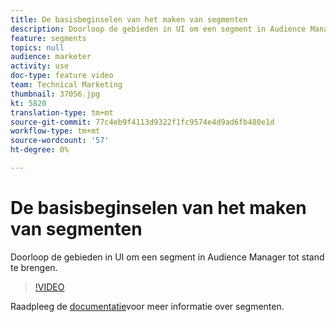 ```yaml
---
title: De basisbeginselen van het maken van segmenten
description: Doorloop de gebieden in UI om een segment in Audience Manager tot stand te brengen.
feature: segments
topics: null
audience: marketer
activity: use
doc-type: feature video
team: Technical Marketing
thumbnail: 37056.jpg
kt: 5820
translation-type: tm+mt
source-git-commit: 77c4eb9f4113d9322f1fc9574e4d9ad6fb480e1d
workflow-type: tm+mt
source-wordcount: '57'
ht-degree: 0%

---
```



# De basisbeginselen van het maken van segmenten

Doorloop de gebieden in UI om een segment in Audience Manager tot stand te brengen.

>[!VIDEO](https://video.tv.adobe.com/v/37056/?quality=12&learn=on)

Raadpleeg de [documentatie](https://docs.adobe.com/content/help/en/audience-manager/user-guide/features/segments/segments-purpose.html)voor meer informatie over segmenten.
